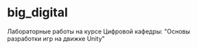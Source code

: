 # big_digital

Лабораторные работы на курсе Цифровой кафедры: "Основы разработки игр на движке Unity"
